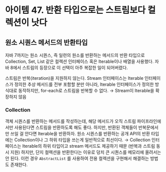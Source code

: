 # 아이템 47. 반환 타입으로는 스트림보다 컬렉션이 낫다

## 원소 시퀀스 메서드의 반환타입

자바 7까지는 원소 시퀀스, 즉 일련의 원소를 반환하는 메서드의 반환 타입으로 Collection, Set, List 같은 컬렉션 인터페이스 혹은 Iterable이나 배열을 사용했다.
자바 8에서 스트림의 등장으로 이 선택이 아주 복잡한 일이 되어버렸다.

스트림은 반복(iteration)을 지원하지 않는다.
Stream 인터페이스는 Iterable 인터페이스가 정의한 추상 메서드를 전부 포함할 분만 아니라, Iterable 인터페이스가 정의한 방식대로 동작하지만, for-each로 스트림을 반복할 수 없다.
→ Stream이 Iterable을 확장하지 않음

### Collection

객체 시퀀스를 반환하는 메서드를 작성하는데, 해당 메서드가 오직 스트림 파이프라인에서만 사용된다면 스트림을 반환하도록 해도 좋다.
하지만, 반환된 객체들이 반복문에서만 쓰일 걸 안다면 Iterable을 반환하자.
원소 시퀀스를 반환하는 공개 API의 반환 타입에는 Collection이나 그 하위 타입을 쓰는게 일반적으로 최선이다.
→ Collection 인터페이스는 Iterable의 하위 타입이고 stream 메서드도 제공하기 때문 (반복과 스트림 동시 지원)
하지만, 단지 컬렉션을 반환한다는 이유로 덩치 큰 시퀀스를 메모리에 올려서는 안 된다.
이런 경우 `AbstractList` 를 사용하여 전용 컬렉션을 구현해서 해결하는 방법도 존재한다.
